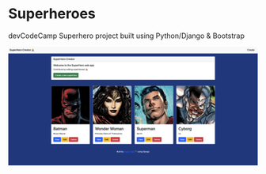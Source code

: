 # Superheroes
devCodeCamp Superhero project built using Python/Django & Bootstrap

![Screenshot](screenshot.png)
